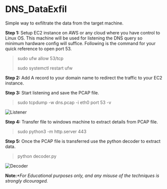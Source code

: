 # DNS_DataExfil
Simple way to exfiltrate the data from the target machine.


**Step 1:** Setup EC2 instance on AWS or any cloud where you have control to Linux OS. This machine will be used for listening the DNS query so minimum hardware config will suffice. Following is the command for your quick reference to open port 53.
> sudo ufw allow 53/tcp
> 
> sudo systemctl restart ufw

**Step 2:** Add A record to your domain name to redirect the traffic to your EC2 instance.

**Step 3:** Start listening and save the PCAP file.
> sudo tcpdump -w dns.pcap -i eth0 port 53 -v


![Listener](https://github.com/user-attachments/assets/fc101f1a-d0ad-4665-8516-ce9977720015)

**Step 4:** Transfer file to windows machine to extract details from PCAP file.
> sudo python3 -m http.server 443

**Step 5:** Once the PCAP file is transferred use the python decoder to extract data.
> python decoder.py

![Decoder](https://github.com/user-attachments/assets/f1e6d57e-0ff0-4e1f-bd1e-b5a55a067e55)


**Note:**_*For Educational purposes only, and any misuse of the techniques is strongly dicouraged._
